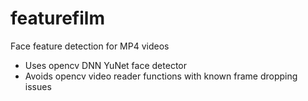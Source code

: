 # featurefilm
Face feature detection for MP4 videos

- Uses opencv DNN YuNet face detector
- Avoids opencv video reader functions with known frame dropping issues
